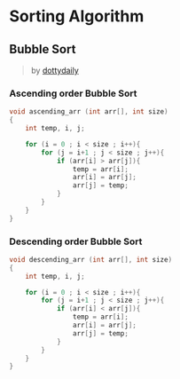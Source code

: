 # Sorting Algorithm #

## Bubble Sort ##
> by [dottydaily](https://github.com/dottydaily)

### Ascending order Bubble Sort ###
```c
void ascending_arr (int arr[], int size)
{
    int temp, i, j;

    for (i = 0 ; i < size ; i++){
        for (j = i+1 ; j < size ; j++){
            if (arr[i] > arr[j]){
                temp = arr[i];
                arr[i] = arr[j];
                arr[j] = temp;
            }
        }
    }
}
```

### Descending order Bubble Sort ###
```c
void descending_arr (int arr[], int size)
{
    int temp, i, j;

    for (i = 0 ; i < size ; i++){
        for (j = i+1 ; j < size ; j++){
            if (arr[i] < arr[j]){
                temp = arr[i];
                arr[i] = arr[j];
                arr[j] = temp;
            }
        }
    }
}
```
